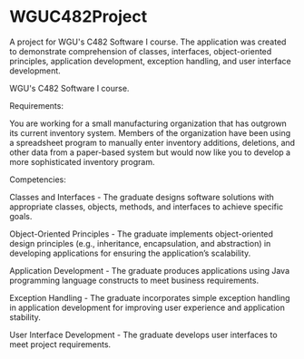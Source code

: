 # WGUC482Project
A project for WGU's C482 Software I course. The application was created to demonstrate comprehension of classes, interfaces, object-oriented principles, application development, exception handling, and user interface development.

WGU's C482 Software I course.

Requirements:

You are working for a small manufacturing organization that has outgrown its current inventory system. Members of the organization have been using a spreadsheet program to manually enter inventory additions, deletions, and other data from a paper-based system but would now like you to develop a more sophisticated inventory program.

Competencies:

Classes and Interfaces - The graduate designs software solutions with appropriate classes, objects, methods, and interfaces to achieve specific goals.

Object-Oriented Principles - The graduate implements object-oriented design principles (e.g., inheritance, encapsulation, and abstraction) in developing applications for ensuring the application’s scalability.

Application Development - The graduate produces applications using Java programming language constructs to meet business requirements.

Exception Handling - The graduate incorporates simple exception handling in application development for improving user experience and application stability.

User Interface Development - The graduate develops user interfaces to meet project requirements.
